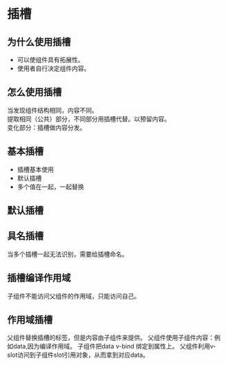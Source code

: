 # 插槽

## 为什么使用插槽

* 可以使组件具有拓展性。
* 使用者自行决定组件内容。

## 怎么使用插槽

当发现组件结构相同，内容不同。<br>
提取相同（公共）部分，不同部分用插槽代替。以预留内容。<br>
变化部分：插槽做内容分发。

## 基本插槽

* 插槽基本使用<slot></slot>
* 默认插槽
* 多个值在一起，一起替换

## 默认插槽

## 具名插槽

当多个插槽一起无法识别，需要给插槽命名。

## 插槽编译作用域

子组件不能访问父组件的作用域，只能访问自己。

## 作用域插槽

父组件替换插槽的标签，但是内容由子组件来提供。
父组件使用子组件内容：例如data,因为编译作用域。
子组件把data v-bind 绑定到属性上。
父组件利用v-slot访问到子组件slot引用对象，从而拿到对应data。

